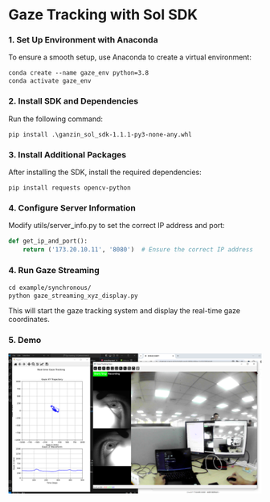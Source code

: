 # Gaze Tracking with Sol SDK
### 1. Set Up Environment with Anaconda
To ensure a smooth setup, use Anaconda to create a virtual environment:
```shell
conda create --name gaze_env python=3.8
conda activate gaze_env
```
### 2. Install SDK and Dependencies  
Run the following command:
```shell
pip install .\ganzin_sol_sdk-1.1.1-py3-none-any.whl
```
### 3. Install Additional Packages
After installing the SDK, install the required dependencies:
```shell
pip install requests opencv-python
```
### 4. Configure Server Information
Modify utils/server_info.py to set the correct IP address and port:
```PYTHON
def get_ip_and_port():
    return ('173.20.10.11', '8080')  # Ensure the correct IP address
```
### 4. Run Gaze Streaming
```shell
cd example/synchronous/
python gaze_streaming_xyz_display.py
```
This will start the gaze tracking system and display the real-time gaze coordinates.
### 5. Demo
![alt text](demo.png)